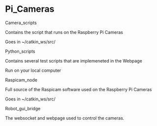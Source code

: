 # Pi_Cameras

Camera_scripts

Contains the script that runs on the Raspberry Pi Cameras

Goes in ~/catkin_ws/src/


Python_scripts

Contains several test scripts that are implemeneted in the Webpage

Run on your local computer


Raspicam_node

Full source of the Raspicam software used on the Raspberry Pi Cameras

Goes in ~/catkin_ws/src/


Robot_gui_bridge

The websocket and webpage used to control the cameras.
